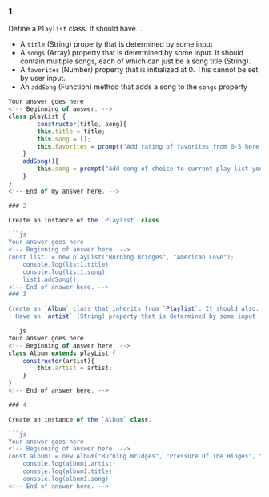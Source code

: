 ### 1

Define a `Playlist` class. It should have...
- A `title` (String) property that is determined by some input
- A `songs` (Array) property that is determined by some input. It should contain multiple songs, each of which can just be a song title (String).
- A `favorites` (Number) property that is initialized at 0. This cannot be set by user input.
- An `addSong` (Function) method that adds a song to the `songs` property

```js
Your answer goes here
<!-- Beginning of answer. -->
class playList {
		constructor(title, song){
		this.title = title;
		this.song = [];
		this.favorites = prompt("Add rating of favorites from 0-5 here.");
	}
	addSong(){
		this.song = prompt("Add song of choice to current play list you are creating.")
	}
}
<!-- End of my answer here. -->

### 2

Create an instance of the `Playlist` class.

```js
Your answer goes here
<!-- Beginning of answer here. -->
const list1 = new playList("Burning Bridges", "American Love");
	console.log(list1.title)
	console.log(list1.song)
	list1.addSong();
<!-- End of answer here. -->
### 3

Create an `Album` class that inherits from `Playlist`. It should also...
- Have an `artist` (String) property that is determined by some input

```js
Your answer goes here
<!-- Beginning of answer here. -->
class Album extends playList {
	constructor(artist){
		this.artist = artist;
	}
}
<!-- End of answer here. -->

### 4

Create an instance of the `Album` class.

```js
Your answer goes here
<!-- Beginning of answer here. -->
const album1 = new Album("Burning Bridges", "Pressure Of The Hinges", "Haste The Day");
	console.log(album1.artist)
	console.log(album1.title)
	console.log(album1.song)
<!-- End of answer here. -->
